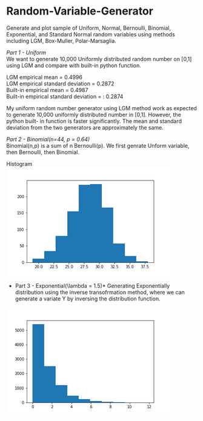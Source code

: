 # Random-Variable-Generator
Generate and plot sample of Uniform, Normal, Bernoulli, Binomial, Exponential, and Standard Normal random variables using methods including LGM, Box-Muller, Polar-Marsaglia.

*Part 1 - Uniform*  
We want to generate 10,000 Uniformly distributed random number on [0,1] using LGM and compare with built-in python function. 

LGM empirical mean = 0.4996  
LGM empirical standard deviation = 0.2872  
Built-in empirical mean = 0.4987  
Built-in empirical standard deviation = : 0.2874  

My uniform random number generator using LGM method work as expected to generate 10,000 uniformly distributed number in [0,1]. However, the python built- in function is faster significantly. The mean and standard deviation from the two generators are approximately the same.  


*Part 2 - Binomial(n=44, p = 0.64)*  
Binomial(n,p) is a sum of n Bernoulli(p). We first genrate Unform variable, then Bernoulli, then Binomial.   

Histogram  
<img width=“964” src="https://github.com/MINAYUAN/Random-Variable-Generator/blob/main/binom.png">


* Part 3 - Exponential(\lambda = 1.5)*
Generating Exponentially distribution using the inverse transofrmation method, where we can generate a variate Y by inversing the distribution function. 

<img src="https://github.com/MINAYUAN/Random-Variable-Generator/blob/main/exp.png">
